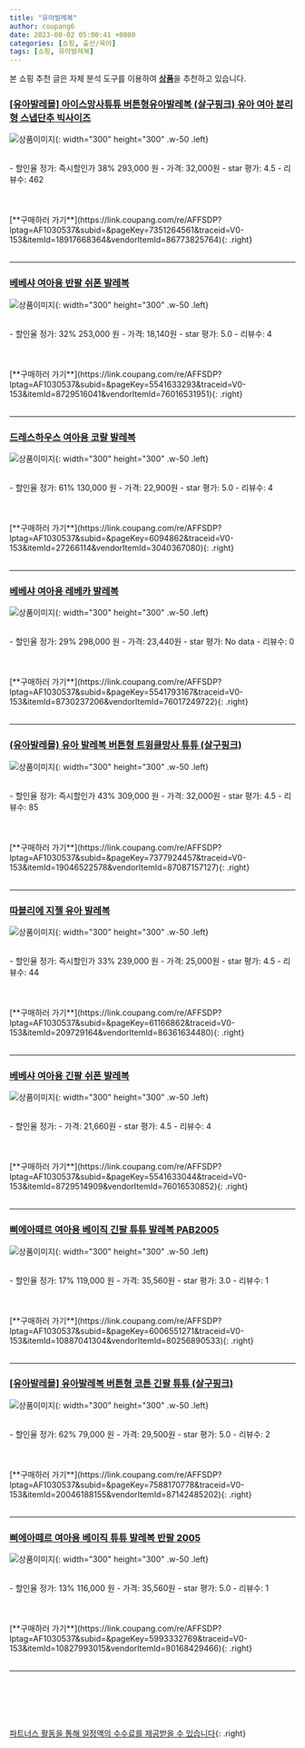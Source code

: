 ```yaml
---
title: "유아발레복"
author: coupang6
date: 2023-08-02 05:00:41 +0800
categories: [쇼핑, 출산/육아]
tags: [쇼핑, 유아발레복]
---
```


본 쇼핑 추천 글은 자체 분석 도구를 이용하여 [**상품**](https://link.coupang.com/a/bao1ui)을 추천하고 있습니다.

### [[유아발레몰] 아이스망사튜튜 버튼형유아발레복 (살구핑크) 유아 여아 분리형 스냅단추 빅사이즈](https://link.coupang.com/re/AFFSDP?lptag=AF1030537&subid=&pageKey=7351264561&traceid=V0-153&itemId=18917668364&vendorItemId=86773825764)

![상품이미지](https://thumbnail10.coupangcdn.com/thumbnails/remote/230x230ex/image/vendor_inventory/ed3f/f1da63a39190ae133b23bb75e4f4f7378923e18dff4e896a4deff7414edd.jpg){: width="300" height="300" .w-50 .left}


<br>
- 할인율 정가: 즉시할인가 38%  293,000   원
- 가격: 32,000원
- star 평가: 4.5
- 리뷰수: 462
<br>
<br>
<br>
<br>
[**구매하러 가기**](https://link.coupang.com/re/AFFSDP?lptag=AF1030537&subid=&pageKey=7351264561&traceid=V0-153&itemId=18917668364&vendorItemId=86773825764){: .right}
<br>
<br>

---

### [베베샤 여아용 반팔 쉬폰 발레복](https://link.coupang.com/re/AFFSDP?lptag=AF1030537&subid=&pageKey=5541633293&traceid=V0-153&itemId=8729516041&vendorItemId=76016531951)

![상품이미지](https://thumbnail6.coupangcdn.com/thumbnails/remote/230x230ex/image/retail/images/2021/05/20/14/1/c6db36c4-f9ca-4841-b822-1b56a3544227.jpg){: width="300" height="300" .w-50 .left}


<br>
- 할인율 정가: 32%  253,000   원
- 가격: 18,140원
- star 평가: 5.0
- 리뷰수: 4
<br>
<br>
<br>
<br>
[**구매하러 가기**](https://link.coupang.com/re/AFFSDP?lptag=AF1030537&subid=&pageKey=5541633293&traceid=V0-153&itemId=8729516041&vendorItemId=76016531951){: .right}
<br>
<br>

---

### [드레스하우스 여아용 코랄 발레복](https://link.coupang.com/re/AFFSDP?lptag=AF1030537&subid=&pageKey=6094862&traceid=V0-153&itemId=27266114&vendorItemId=3040367080)

![상품이미지](https://thumbnail9.coupangcdn.com/thumbnails/remote/230x230ex/image/retail/images/2016/08/09/16/9/a8819e58-cd95-4de3-9f2f-b76097f296cd.jpg){: width="300" height="300" .w-50 .left}


<br>
- 할인율 정가: 61%  130,000   원
- 가격: 22,900원
- star 평가: 5.0
- 리뷰수: 4
<br>
<br>
<br>
<br>
[**구매하러 가기**](https://link.coupang.com/re/AFFSDP?lptag=AF1030537&subid=&pageKey=6094862&traceid=V0-153&itemId=27266114&vendorItemId=3040367080){: .right}
<br>
<br>

---

### [베베샤 여아용 레베카 발레복](https://link.coupang.com/re/AFFSDP?lptag=AF1030537&subid=&pageKey=5541793167&traceid=V0-153&itemId=8730237206&vendorItemId=76017249722)

![상품이미지](https://thumbnail6.coupangcdn.com/thumbnails/remote/230x230ex/image/rs_quotation_api/musdxlr1/0a140b17fb284db2a3dc4c3d1a1f551c.jpg){: width="300" height="300" .w-50 .left}


<br>
- 할인율 정가: 29%  298,000   원
- 가격: 23,440원
- star 평가: No data
- 리뷰수: 0
<br>
<br>
<br>
<br>
[**구매하러 가기**](https://link.coupang.com/re/AFFSDP?lptag=AF1030537&subid=&pageKey=5541793167&traceid=V0-153&itemId=8730237206&vendorItemId=76017249722){: .right}
<br>
<br>

---

### [(유아발레몰) 유아 발레복 버튼형 트윙클망사 튜튜 (살구핑크)](https://link.coupang.com/re/AFFSDP?lptag=AF1030537&subid=&pageKey=7377924457&traceid=V0-153&itemId=19046522578&vendorItemId=87087157127)

![상품이미지](https://thumbnail8.coupangcdn.com/thumbnails/remote/230x230ex/image/vendor_inventory/a50c/d7ec20b7d040412d6415cce3aaf101ac17db9eb1dd9e45afc9b16401292c.jpg){: width="300" height="300" .w-50 .left}


<br>
- 할인율 정가: 즉시할인가 43%  309,000   원
- 가격: 32,000원
- star 평가: 4.5
- 리뷰수: 85
<br>
<br>
<br>
<br>
[**구매하러 가기**](https://link.coupang.com/re/AFFSDP?lptag=AF1030537&subid=&pageKey=7377924457&traceid=V0-153&itemId=19046522578&vendorItemId=87087157127){: .right}
<br>
<br>

---

### [따블리에 지젤 유아 발레복](https://link.coupang.com/re/AFFSDP?lptag=AF1030537&subid=&pageKey=61166862&traceid=V0-153&itemId=209729164&vendorItemId=86361634480)

![상품이미지](https://thumbnail8.coupangcdn.com/thumbnails/remote/230x230ex/image/vendor_inventory/f696/404ea2fa6e6d6202cb186c5d43b1553334993495068ff99e59c0697f0957.jpg){: width="300" height="300" .w-50 .left}


<br>
- 할인율 정가: 즉시할인가 33%  239,000   원
- 가격: 25,000원
- star 평가: 4.5
- 리뷰수: 44
<br>
<br>
<br>
<br>
[**구매하러 가기**](https://link.coupang.com/re/AFFSDP?lptag=AF1030537&subid=&pageKey=61166862&traceid=V0-153&itemId=209729164&vendorItemId=86361634480){: .right}
<br>
<br>

---

### [베베샤 여아용 긴팔 쉬폰 발레복](https://link.coupang.com/re/AFFSDP?lptag=AF1030537&subid=&pageKey=5541633044&traceid=V0-153&itemId=8729514909&vendorItemId=76016530852)

![상품이미지](https://thumbnail8.coupangcdn.com/thumbnails/remote/230x230ex/image/retail/images/2021/05/20/14/3/d0059d66-263c-4182-870b-ea60426339ea.jpg){: width="300" height="300" .w-50 .left}


<br>
- 할인율 정가: 
- 가격: 21,660원
- star 평가: 4.5
- 리뷰수: 4
<br>
<br>
<br>
<br>
[**구매하러 가기**](https://link.coupang.com/re/AFFSDP?lptag=AF1030537&subid=&pageKey=5541633044&traceid=V0-153&itemId=8729514909&vendorItemId=76016530852){: .right}
<br>
<br>

---

### [삐에아떼르 여아용 베이직 긴팔 튜튜 발레복 PAB2005](https://link.coupang.com/re/AFFSDP?lptag=AF1030537&subid=&pageKey=6006551271&traceid=V0-153&itemId=10887041304&vendorItemId=80256890533)

![상품이미지](https://thumbnail8.coupangcdn.com/thumbnails/remote/230x230ex/image/rs_quotation_api/nat6f0sw/a115c26acc804165bdcdade483232e37.png){: width="300" height="300" .w-50 .left}


<br>
- 할인율 정가: 17%  119,000   원
- 가격: 35,560원
- star 평가: 3.0
- 리뷰수: 1
<br>
<br>
<br>
<br>
[**구매하러 가기**](https://link.coupang.com/re/AFFSDP?lptag=AF1030537&subid=&pageKey=6006551271&traceid=V0-153&itemId=10887041304&vendorItemId=80256890533){: .right}
<br>
<br>

---

### [[유아발레몰] 유아발레복 버튼형 코튼 긴팔 튜튜 (살구핑크)](https://link.coupang.com/re/AFFSDP?lptag=AF1030537&subid=&pageKey=7588170778&traceid=V0-153&itemId=20046188155&vendorItemId=87142485202)

![상품이미지](https://thumbnail7.coupangcdn.com/thumbnails/remote/230x230ex/image/vendor_inventory/d542/c41bb1e693c08ed4095a45a4ad509ea67a7da9e9429e649eba0345c47cb4.jpg){: width="300" height="300" .w-50 .left}


<br>
- 할인율 정가: 62%  79,000   원
- 가격: 29,500원
- star 평가: 5.0
- 리뷰수: 2
<br>
<br>
<br>
<br>
[**구매하러 가기**](https://link.coupang.com/re/AFFSDP?lptag=AF1030537&subid=&pageKey=7588170778&traceid=V0-153&itemId=20046188155&vendorItemId=87142485202){: .right}
<br>
<br>

---

### [삐에아떼르 여아용 베이직 튜튜 발레복 반팔 2005](https://link.coupang.com/re/AFFSDP?lptag=AF1030537&subid=&pageKey=5993332769&traceid=V0-153&itemId=10827993015&vendorItemId=80168429466)

![상품이미지](https://thumbnail7.coupangcdn.com/thumbnails/remote/230x230ex/image/rs_quotation_api/vthwb2me/0375a8f31e464e9b9616fd2b39bf39e6.png){: width="300" height="300" .w-50 .left}


<br>
- 할인율 정가: 13%  116,000   원
- 가격: 35,560원
- star 평가: 5.0
- 리뷰수: 1
<br>
<br>
<br>
<br>
[**구매하러 가기**](https://link.coupang.com/re/AFFSDP?lptag=AF1030537&subid=&pageKey=5993332769&traceid=V0-153&itemId=10827993015&vendorItemId=80168429466){: .right}
<br>
<br>

---
<br><br><br><br><br> [파트너스 활동을 통해 일정액의 수수료를 제공받을 수 있습니다](https://link.coupang.com/a/bao1ui){: .right}